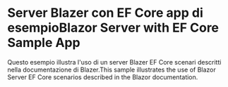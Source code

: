 # <a name="blazor-server-with-ef-core-sample-app"></a><span data-ttu-id="c6198-101">Server Blazer con EF Core app di esempio</span><span class="sxs-lookup"><span data-stu-id="c6198-101">Blazor Server with EF Core Sample App</span></span>

<span data-ttu-id="c6198-102">Questo esempio illustra l'uso di un server Blazer EF Core scenari descritti nella documentazione di Blazer.</span><span class="sxs-lookup"><span data-stu-id="c6198-102">This sample illustrates the use of Blazor Server EF Core scenarios described in the Blazor documentation.</span></span>
